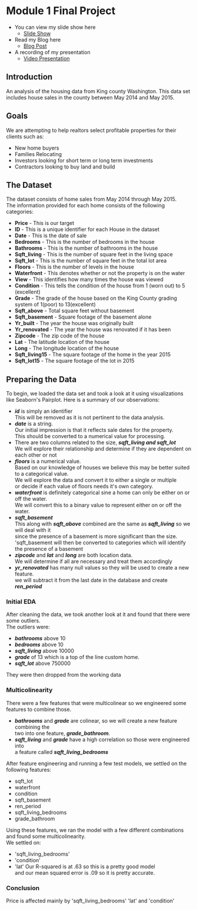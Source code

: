 # Module 1 Final Project
* You can view my slide show here   
    * [Slide Show](https://docs.google.com/presentation/d/1ITFa71krhKkX4C8HIySYpUEuFkMvZifwNCHB182ttTc/edit?usp=sharing)  
* Read my Blog here
    * [Blog Post](https://medium.com/@cheffrey2000/mod-1-f26abf067969?sk=8dcf906c09791da4a675887cb6d96a55)  
* A recording of my presentation
    * [Video Presentation](https://youtu.be/0_oIYsPWQ5I)  

## Introduction

An analysis of the housing data from King county Washington.  This data set includes house sales in the county between May 2014 and May 2015.

## Goals
We are attempting to help realtors select profitable properties for their clients such as:
* New home buyers
* Families Relocating
* Investors looking for short term or long term investments
* Contractors looking to buy land and build


## The Dataset

The dataset consists of home sales from May 2014 through May 2015.  
The information provided for each home consists of the following categories:  
- **Price** - This is our target  
- **ID** - This is a unique identifier for each House in the dataset  
- **Date** - This is the date of sale  
- **Bedrooms** - This is the number of bedrooms in the house  
- **Bathrooms** - This is the number of bathrooms in the house  
- **Sqft_living** - This is the number of square feet in the living space  
- **Sqft_lot** - This is the number of square feet in the total lot area  
- **Floors** - This is the number of levels in the house  
- **Waterfront** - This denotes whether or not the property is on the water  
- **View** - This identifies how many times the house was viewed  
- **Condition** - This tells the condition of the house from 1 (worn out) to 5 (excellent)  
- **Grade** - The grade of the house based on the King County grading system of 1(poor) to 13(excellent)  
- **Sqft_above** - Total square feet without basement  
- **Sqft_basement** - Square footage of the basement alone  
- **Yr_built** - The year the house was originally built  
- **Yr_renovated** - The year the house was renovated if it has been  
- **Zipcode** - The zip code of the house  
- **Lat** - The latitude location of the house  
- **Long** - The longitude location of the house  
- **Sqft_living15** - The square footage of the home in the year 2015  
- **Sqft_lot15** - The square footage of the lot in 2015  


## Preparing the Data
To begin, we loaded the data set and took a look at it using visualizations like Seaborn's Pairplot.
Here is a summary of our observations:

- __*id*__ is simply an identifier<br>
    This will be removed as it is not pertinent to the data analysis.<br>
- __*date*__ is a string.<br>
    Our initial impression is that it reflects sale dates for the property.<br>
    This should be converted to a numerical value for processing.<br>
- There are two columns related to the size, __*sqft_living and sqft_lot*__ <br>
    We will explore their relationship and determine if they are dependent on each other or not<br>
- __*floors*__ is a numerical value.<br>
    Based on our knowledge of houses we believe this may be better suited to a categorical value.<br>
    We will explore the data and convert it to either a single or multiple<br> 
    or decide if each value of floors needs it's own category.<br>
- __*waterfront*__ is definitely categorical sine a home can only be either on or off the water.<br>
    We will convert this to a binary value to represent either on or off the water.<br>
- __*sqft_basement*__ <br>
    This along with __*sqft_above*__ combined are the same as __*sqft_living*__ so we will deal with it<br>
    since the presence of a basement is more significant than the size.<br>
    'sqft_basement will then be converted to categories which will identify the presence of a basement<br>
- __*zipcode*__ and __*lat*__ and __*long*__ are both location data.<br>
    We will determine if all are necessary and treat them accordingly<br>
- __*yr_renovated*__ has many null values so they will be used to create a new feature.<br>
    we will subtract it from the last date in the database and create __*ren_period*__

### Initial EDA
After cleaning the data, we took another look at it and found that there were some outliers.  
The outliers were:
- __*bathrooms*__ above 10
- __*bedrooms*__ above 10
- __*sqft_living*__ above 10000
- __*grade*__ of 13 which is a top of the line custom home.  
- __*sqft_lot*__ above 750000

They were then dropped from the working data

### Multicolinearity  

There were a few features that were multicolinear so we engineered some features to combine those.
- __*bathrooms*__ and __*grade*__ are colinear, so we will create a new feature combining the  
two into one feature, __*grade_bathroom*__.
- __*sqft_living*__ and __*grade*__ have a high correlation so those were engineered into  
     a feature called __*sqft_living_bedrooms*__

After feature engineering and running a few test models, we settled on the following features:
- sqft_lot
- waterfront
- condition
- sqft_basement
- ren_period
- sqft_living_bedrooms
- grade_bathroom


Using these features, we ran the model with a few different combinations and found some multicolinearity.  
We settled on:
- 'sqft_living_bedrooms'
- 'condition'
- 'lat'
Our R-squared is at .63 so this is a pretty good model  
and our mean squared error is .09 so it is pretty accurate. 

### Conclusion
Price is affected mainly by 'sqft_living_bedrooms' 'lat' and 'condition'
